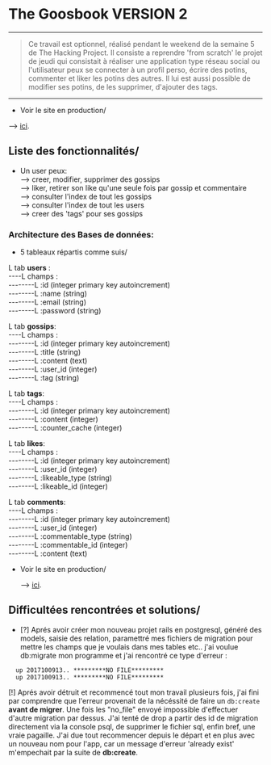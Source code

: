 # The Goosbook VERSION 2 #
<hr/>

> Ce travail est optionnel, réalisé pendant le weekend de la semaine 5 de The Hacking Project. Il consiste a reprendre 'from scratch' le projet de jeudi qui consistait à réaliser une application type réseau social ou l'utilisateur peux se connecter à un profil perso, écrire des potins, commenter et liker les potins des autres. Il lui est aussi possible de modifier ses potins, de les supprimer, d'ajouter des tags.    

<hr/>
  
* Voir le site en production/  
  
--> <a href="https://gossbook.herokuapp.com/" target="_blank">ici</a>.  
  
## Liste des fonctionnalités/  
* Un user peux:  
--> creer, modifier, supprimer des gossips  
--> liker, retirer son like qu'une seule fois par gossip et commentaire  
--> consulter l'index de tout les gossips  
--> consulter l'index de tout les users  
--> creer des 'tags' pour ses gossips  
  
### Architecture des Bases de données:  
  
* 5 tableaux répartis comme suis/  
  
L tab **users** :   
----L champs :  
--------L :id (integer primary key autoincrement)  
--------L :name (string)  
--------L :email (string)  
--------L :password (string)   
  
L tab **gossips**:  
----L champs :  
--------L :id (integer primary key autoincrement)   
--------L :title (string)  
--------L :content (text)  
--------L :user_id (integer)  
--------L :tag (string)  
  
L tab **tags**:  
----L champs :  
--------L :id (integer primary key autoincrement)  
--------L :content (integer)  
--------L :counter_cache (integer)  
  
L tab **likes**:  
----L champs :  
--------L :id (integer primary key autoincrement)   
--------L :user_id (integer)  
--------L :likeable_type (string)  
--------L :likeable_id (integer)  
  
L tab **comments**:  
----L champs :  
--------L :id (integer primary key autoincrement)   
--------L :user_id (integer)  
--------L :commentable_type (string)  
--------L :commentable_id (integer)  
--------L :content (text)   
  

* Voir le site en production/
  
  --> <a href="https://gossbook.herokuapp.com/" target="_blank">ici</a>.

## Difficultées rencontrées et solutions/  
  
* [?] Aprés avoir créer mon nouveau projet rails en postgresql, généré des models, saisie des relation, paramettré mes fichiers de migration pour mettre les champs que je voulais dans mes tables etc.. j'ai voulue db:migrate mon programme et j'ai rencontré ce type d'erreur :  
``` up 2017100913.. *********NO FILE*********
  up 2017100913.. *********NO FILE*********
  up 2017100913.. *********NO FILE*********  
```  
  
[!] Aprés avoir détruit et recommencé tout mon travail plusieurs fois, j'ai fini par comprendre que l'erreur provenait de la nécéssité de faire un ``` db:create ``` **avant de migrer**. Une fois les "no_file" envoyé impossible d'effectuer d'autre migration par dessus. J'ai tenté de drop a partir des id de migration directement via la console psql, de supprimer le fichier sql, enfin bref, une vraie pagaille. J'ai due tout recommencer depuis le départ et en plus avec un nouveau nom pour l'app, car un message d'erreur 'already exist' m'empechait par la suite de **db:create**.
